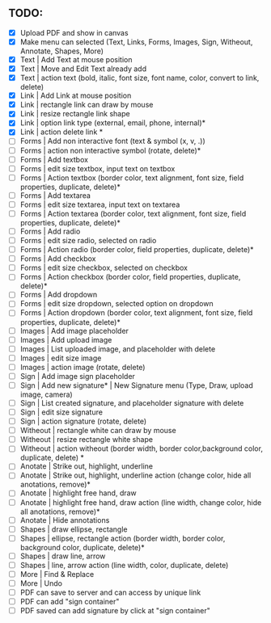 ## TODO:

- [x] Upload PDF and show in canvas
- [x] Make menu can selected (Text, Links, Forms, Images, Sign, Witheout, Annotate, Shapes, More)
- [x] Text | Add Text at mouse position
- [x] Text | Move and Edit Text already add
- [x] Text | action text (bold, italic, font size, font name, color, convert to link, delete)
- [x] Link | Add Link at mouse position
- [x] Link | rectangle link can draw by mouse
- [x] Link | resize rectangle link shape
- [x] Link | option link type (external, email, phone, internal)*
- [x] Link | action delete link *
- [ ] Forms | Add non interactive font (text & symbol (x, v, .))
- [ ] Forms | action non interactive symbol (rotate, delete)*
- [ ] Forms | Add textbox
- [ ] Forms | edit size textbox, input text on textbox
- [ ] Forms | Action textbox (border color, text alignment, font size, field properties, duplicate, delete)*
- [ ] Forms | Add textarea
- [ ] Forms | edit size textarea, input text on textarea
- [ ] Forms | Action textarea (border color, text alignment, font size, field properties, duplicate, delete)*
- [ ] Forms | Add radio
- [ ] Forms | edit size radio, selected on radio
- [ ] Forms | Action radio (border color, field properties, duplicate, delete)*
- [ ] Forms | Add checkbox
- [ ] Forms | edit size checkbox, selected on checkbox
- [ ] Forms | Action checkbox (border color, field properties, duplicate, delete)*
- [ ] Forms | Add dropdown
- [ ] Forms | edit size dropdown, selected option on dropdown
- [ ] Forms | Action dropdown (border color, text alignment, font size, field properties, duplicate, delete)*
- [ ] Images | Add image placeholder  
- [ ] Images | Add upload image
- [ ] Images | List uploaded image, and placeholder with delete
- [ ] Images | edit size image
- [ ] Images | action image (rotate, delete)
- [ ] Sign | Add image sign placeholder  
- [ ] Sign | Add new signature* | New Signature menu (Type, Draw, upload image, camera)
- [ ] Sign | List created signature, and placeholder signature with delete
- [ ] Sign | edit size signature
- [ ] Sign | action signature (rotate, delete)
- [ ] Witheout | rectangle white can draw by mouse
- [ ] Witheout | resize rectangle white shape
- [ ] Witheout | action witheout (border width, border color,background color, duplicate, delete) *
- [ ] Anotate | Strike out, highlight, underline
- [ ] Anotate | Strike out, highlight, underline action (change color, hide all anotations, remove)*
- [ ] Anotate | highlight free hand, draw
- [ ] Anotate | highlight free hand, draw action (line width, change color, hide all anotations, remove)*
- [ ] Anotate | Hide annotations
- [ ] Shapes | draw ellipse, rectangle
- [ ] Shapes | ellipse, rectangle action (border width, border color, background color, duplicate, delete)*
- [ ] Shapes | draw line, arrow
- [ ] Shapes | line, arrow action (line width, color, duplicate, delete)
- [ ] More | Find & Replace
- [ ] More | Undo
- [ ] PDF can save to server and can access by unique link
- [ ] PDF can add "sign container"
- [ ] PDF saved can add signature by click at "sign container"